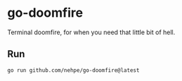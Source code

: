# go-doomfire

Terminal doomfire, for when you need that little bit of hell.

## Run

```
go run github.com/nehpe/go-doomfire@latest
```

